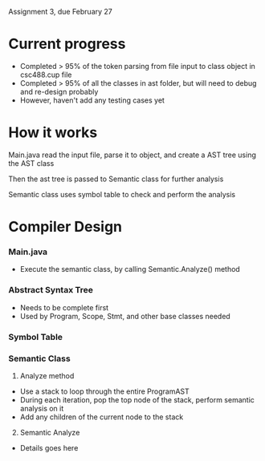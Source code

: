Assignment 3, due February 27
# Current progress
* Completed > 95% of the token parsing from file input to class object in csc488.cup file
* Completed > 95% of all the classes in ast folder, but will need to debug and re-design probably
* However, haven't add any testing cases yet

# How it works
Main.java read the input file, parse it to object, and create a AST tree using the AST class

Then the ast tree is passed to Semantic class for further analysis

Semantic class uses symbol table to check and perform the analysis

# Compiler Design
### Main.java
* Execute the semantic class, by calling Semantic.Analyze() method

### Abstract Syntax Tree
  * Needs to be complete first
  * Used by Program, Scope, Stmt, and other base classes needed

### Symbol Table

### Semantic Class

1. Analyze method
  * Use a stack to loop through the entire ProgramAST 
  * During each iteration, pop the top node of the stack, perform semantic analysis on it
  * Add any children of the current node to the stack

2. Semantic Analyze
  * Details goes here
